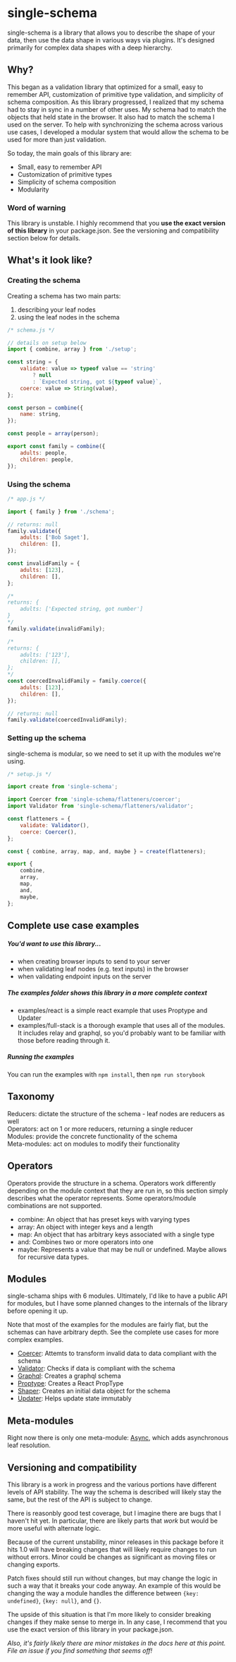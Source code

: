 # single-schema

single-schema is a library that allows you to describe the shape of your data, then use the data shape in various ways via plugins. It's designed primarily for complex data shapes with a deep hierarchy.

## Why?

This began as a validation library that optimized for a small, easy to remember API, customization of primitive type validation, and simplicity of schema composition. As this library progressed, I realized that my schema had to stay in sync in a number of other uses. My schema had to match the objects that held state in the browser. It also had to match the schema I used on the server. To help with synchronizing the schema across various use cases, I developed a modular system that would allow the schema to be used for more than just validation.

So today, the main goals of this library are:  

* Small, easy to remember API
* Customization of primitive types
* Simplicity of schema composition
* Modularity

### Word of warning
This library is unstable. I highly recommend that you **use the exact version of this library** in your package.json. See the versioning and compatibility section below for details.

## What's it look like?

### Creating the schema

Creating a schema has two main parts:  
1. describing your leaf nodes  
2. using the leaf nodes in the schema

```javascript
/* schema.js */

// details on setup below
import { combine, array } from './setup';

const string = {
	validate: value => typeof value == 'string'
		? null
		: `Expected string, got ${typeof value}`,
	coerce: value => String(value),
};

const person = combine({
	name: string,
});

const people = array(person);

export const family = combine({
	adults: people,
	children: people,
});
```

### Using the schema
 
```javascript
/* app.js */

import { family } from './schema';

// returns: null
family.validate({
	adults: ['Bob Saget'],
	children: [],
}); 

const invalidFamily = {
	adults: [123],
	children: [],
};

/*
returns: { 
	adults: ['Expected string, got number'] 
}
*/
family.validate(invalidFamily);

/* 
returns: {
	adults: ['123'],
	children: [],
};
*/
const coercedInvalidFamily = family.coerce({
	adults: [123],
	children: [],
}); 

// returns: null
family.validate(coercedInvalidFamily);
```

### Setting up the schema

single-schema is modular, so we need to set it up with the modules we're using. 

```javascript
/* setup.js */

import create from 'single-schema';

import Coercer from 'single-schema/flatteners/coercer';
import Validator from 'single-schema/flatteners/validator';

const flatteners = {
	validate: Validator(),
	coerce: Coercer(),
};

const { combine, array, map, and, maybe } = create(flatteners);

export {
	combine,
	array, 
	map, 
	and, 
	maybe,
};
```

## Complete use case examples

##### You'd want to use this library...
* when creating browser inputs to send to your server
* when validating leaf nodes (e.g. text inputs) in the browser
* when validating endpoint inputs on the server

##### The examples folder shows this library in a more complete context
* examples/react is a simple react example that uses Proptype and Updater
* examples/full-stack is a thorough example that uses all of the modules. It includes relay and graphql, so you'd probably want to be familiar with those before reading through it.

##### Running the examples
You can run the examples with ``npm install``, then ``npm run storybook``

## Taxonomy
Reducers: dictate the structure of the schema - leaf nodes are reducers as well  
Operators: act on 1 or more reducers, returning a single reducer  
Modules: provide the concrete functionality of the schema  
Meta-modules: act on modules to modify their functionality

## Operators
Operators provide the structure in a schema. Operators work differently depending on the module context that they are run in, so this section simply describes what the operator represents. Some operators/module combinations are not supported.

* combine: An object that has preset keys with varying types
* array: An object with integer keys and a length
* map: An object that has arbitrary keys associated with a single type
* and: Combines two or more operators into one
* maybe: Represents a value that may be null or undefined. Maybe allows for recursive data types.

## Modules

single-schama ships with 6 modules. Ultimately, I'd like to have a public API for modules, but I have some planned changes to the internals of the library before opening it up.

Note that most of the examples for the modules are fairly flat, but the schemas can have arbitrary depth. See the complete use cases for more complex examples.

* [Coercer](src/flatteners/coercer/README.md): Attemts to transform invalid data to data compliant with the schema
* [Validator](src/flatteners/validator/README.md): Checks if data is compliant with the schema
* [Graphql](src/flatteners/graphql/README.md): Creates a graphql schema
* [Proptype](src/flatteners/proptype/README.md): Creates a React PropType
* [Shaper](src/flatteners/shaper/README.md): Creates an initial data object for the schema
* [Updater](src/flatteners/updater/README.md): Helps update state immutably

## Meta-modules

Right now there is only one meta-module: [Async](src/metaFlatteners/async/README.md), which adds asynchronous leaf resolution.

## Versioning and compatibility
This library is a work in progress and the various portions have different levels of API stability. The way the schema is described will likely stay the same, but the rest of the API is subject to change.

There is reasonbly good test coverage, but I imagine there are bugs that I haven't hit yet. In particular, there are likely parts that *work* but would be more useful with alternate logic.

Because of the current unstability, minor releases in this package before it hits 1.0 will have breaking changes that will likely require changes to run without errors. Minor could be changes as significant as moving files or changing exports.

Patch fixes should still run without changes, but may change the logic in such a way that it breaks your code anyway. An example of this would be changing the way a module handles the difference between ``{key: undefined}``, ``{key: null}``, and ``{}``.

The upside of this situation is that I'm more likely to consider breaking changes if they make sense to merge in. In any case, I recommend that you use the exact version of this library in your package.json.

*Also, it's fairly likely there are minor mistakes in the docs here at this point. File an issue if you find something that seems off!*
